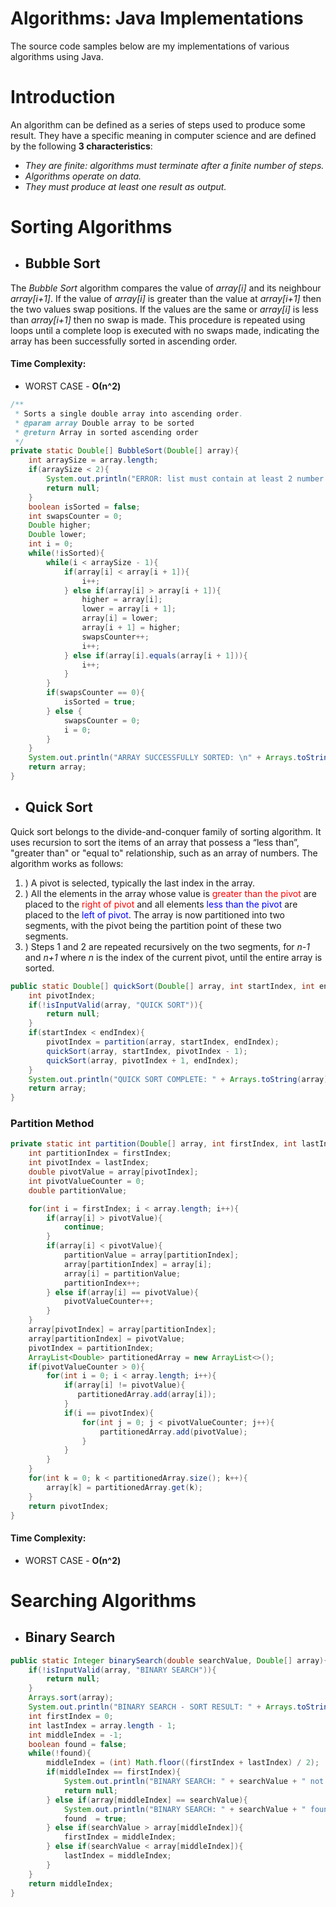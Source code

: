 # Algorithms: Java Implementations
The source code samples below are my implementations of various algorithms using Java.

# Introduction
An algorithm can be defined as a series of steps used to produce some result. They have a specific meaning in computer science and are defined by the following **3 characteristics**:
 * *They are finite: algorithms must terminate after a finite number of steps.*
 * *Algorithms operate on data.*
 * *They must produce at least one result as output.*

# Sorting Algorithms
*  ## Bubble Sort
The *Bubble Sort* algorithm compares the value of *array[i]* and its neighbour *array[i+1]*. If the value of *array[i]* is greater than the value at *array[i+1]* then the two values swap positions. If the values are the same or *array[i]* is less than *array[i+1]* then no swap is made. This procedure is repeated using loops until a complete loop is executed with no swaps made, indicating the array has been successfully sorted in ascending order.
#### Time Complexity:
 - WORST CASE -  **О(n^2)**

```Java
/**
 * Sorts a single double array into ascending order.
 * @param array Double array to be sorted
 * @return Array in sorted ascending order
 */
private static Double[] BubbleSort(Double[] array){
    int arraySize = array.length;
    if(arraySize < 2){
        System.out.println("ERROR: list must contain at least 2 number or more");
        return null;
    }
    boolean isSorted = false;
    int swapsCounter = 0;
    Double higher;
    Double lower;
    int i = 0;
    while(!isSorted){
        while(i < arraySize - 1){
            if(array[i] < array[i + 1]){
                i++;
            } else if(array[i] > array[i + 1]){
                higher = array[i];
                lower = array[i + 1];
                array[i] = lower;
                array[i + 1] = higher;
                swapsCounter++;
                i++;
            } else if(array[i].equals(array[i + 1])){
                i++;
            }
        }
        if(swapsCounter == 0){
            isSorted = true;
        } else {
            swapsCounter = 0;
            i = 0;
        }
    }
    System.out.println("ARRAY SUCCESSFULLY SORTED: \n" + Arrays.toString(array));
    return array;
}
```
*  ## Quick Sort
Quick sort belongs to the divide-and-conquer family of sorting algorithm. It uses recursion to sort the items of an array that possess a “less than”, "greater than" or "equal to" relationship, such as an array of numbers.
The algorithm works as follows:
1. ) A pivot is selected, typically the last index in the array.
2. ) All the elements in the array whose value is <span style="color:red;">greater than the pivot</span> are placed to the <span style="color:red;">right of pivot</span> and all elements <span style="color:blue;">less than the pivot</span> are placed to the <span style="color:blue;">left of pivot</span>. The array is now partitioned into two segments, with the pivot being the partition point of these two segments.
3. ) Steps 1 and 2 are repeated recursively on the two segments, for *n-1* and *n+1* where *n* is the index of the current pivot, until the entire array is sorted.
```Java
public static Double[] quickSort(Double[] array, int startIndex, int endIndex){
    int pivotIndex;
    if(!isInputValid(array, "QUICK SORT")){
        return null;
    }
    if(startIndex < endIndex){
        pivotIndex = partition(array, startIndex, endIndex);
        quickSort(array, startIndex, pivotIndex - 1);
        quickSort(array, pivotIndex + 1, endIndex);
    }
    System.out.println("QUICK SORT COMPLETE: " + Arrays.toString(array));
    return array;
}
```
### Partition Method
```Java
private static int partition(Double[] array, int firstIndex, int lastIndex){
    int partitionIndex = firstIndex;
    int pivotIndex = lastIndex;
    double pivotValue = array[pivotIndex];
    int pivotValueCounter = 0;
    double partitionValue;

    for(int i = firstIndex; i < array.length; i++){
        if(array[i] > pivotValue){
            continue;
        }
        if(array[i] < pivotValue){
            partitionValue = array[partitionIndex];
            array[partitionIndex] = array[i];
            array[i] = partitionValue;
            partitionIndex++;
        } else if(array[i] == pivotValue){
            pivotValueCounter++;
        }
    }
    array[pivotIndex] = array[partitionIndex];
    array[partitionIndex] = pivotValue;
    pivotIndex = partitionIndex;
    ArrayList<Double> partitionedArray = new ArrayList<>();
    if(pivotValueCounter > 0){
        for(int i = 0; i < array.length; i++){
            if(array[i] != pivotValue){
               partitionedArray.add(array[i]);
            }
            if(i == pivotIndex){
                for(int j = 0; j < pivotValueCounter; j++){
                    partitionedArray.add(pivotValue);
                }
            }
        }
    }
    for(int k = 0; k < partitionedArray.size(); k++){
        array[k] = partitionedArray.get(k);
    }
    return pivotIndex;
}
```
#### Time Complexity:
 - WORST CASE -  **О(n^2)**

# Searching Algorithms
*  ## Binary Search
```Java
public static Integer binarySearch(double searchValue, Double[] array){
    if(!isInputValid(array, "BINARY SEARCH")){
        return null;
    }
    Arrays.sort(array);
    System.out.println("BINARY SEARCH - SORT RESULT: " + Arrays.toString(array));
    int firstIndex = 0;
    int lastIndex = array.length - 1;
    int middleIndex = -1;
    boolean found = false;
    while(!found){
        middleIndex = (int) Math.floor((firstIndex + lastIndex) / 2);
        if(middleIndex == firstIndex){
            System.out.println("BINARY SEARCH: " + searchValue + " not found");
            return null;
        } else if(array[middleIndex] == searchValue){
            System.out.println("BINARY SEARCH: " + searchValue + " found at index " + middleIndex);
            found  = true;
        } else if(searchValue > array[middleIndex]){
            firstIndex = middleIndex;
        } else if(searchValue < array[middleIndex]){
            lastIndex = middleIndex;
        }
    }
    return middleIndex;
}
```
